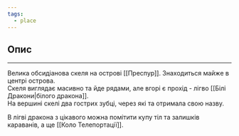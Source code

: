 ```yaml
---
tags:
  - place
---
```

## Опис
---
Велика обсидіанова скеля на острові [[Преспур]]. Знаходиться майже в центрі острова.  
Скеля виглядає масивно та йде рядами, але вгорі є прохід - лігво [[Білі Дракони|білого дракона]].  
На вершині скелі два гострих зубці, через які та отримала свою назву.  

В лігві дракона з цікавого можна помітити купу тіл та залишків караванів, а ще [[Коло Телепортації]].  